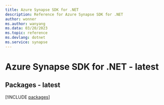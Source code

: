 ```yaml
---
title: Azure Synapse SDK for .NET
description: Reference for Azure Synapse SDK for .NET
author: wonner
ms.author: wanyang
ms.data: 03/20/2023
ms.topic: reference
ms.devlang: dotnet
ms.service: synapse
---
```

# Azure Synapse SDK for .NET - latest
## Packages - latest
[!INCLUDE [packages](synapse-index.md)]